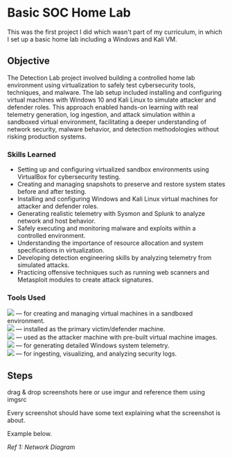 # Basic SOC Home Lab

This was the first project I did which wasn't part of my curriculum, in which I set up a basic home lab including a Windows and Kali VM.

## Objective

The Detection Lab project involved building a controlled home lab environment using virtualization to safely test cybersecurity tools, techniques, and malware. The lab setup included installing and configuring virtual machines with Windows 10 and Kali Linux to simulate attacker and defender roles. This approach enabled hands-on learning with real telemetry generation, log ingestion, and attack simulation within a sandboxed virtual environment, facilitating a deeper understanding of network security, malware behavior, and detection methodologies without risking production systems.

### Skills Learned

- Setting up and configuring virtualized sandbox environments using VirtualBox for cybersecurity testing.
- Creating and managing snapshots to preserve and restore system states before and after testing.
- Installing and configuring Windows and Kali Linux virtual machines for attacker and defender roles.
- Generating realistic telemetry with Sysmon and Splunk to analyze network and host behavior.
- Safely executing and monitoring malware and exploits within a controlled environment.
- Understanding the importance of resource allocation and system specifications in virtualization.
- Developing detection engineering skills by analyzing telemetry from simulated attacks.
- Practicing offensive techniques such as running web scanners and Metasploit modules to create attack signatures.

### Tools Used

<img src="https://img.shields.io/badge/-VirtualBox-183A61?&style=for-the-badge&logo=VirtualBox&logoColor=white" />   — for creating and managing virtual machines in a sandboxed environment. <br>
<img src="https://img.shields.io/badge/-Windows_10-0078D6?&style=for-the-badge&logo=Windows&logoColor=white" />   — installed as the primary victim/defender machine. <br>
<img src="https://img.shields.io/badge/-Kali_Linux-557C94?&style=for-the-badge&logo=KaliLinux&logoColor=white" />  — used as the attacker machine with pre-built virtual machine images. <br>
<img src="https://img.shields.io/badge/-Sysmon-000000?&style=for-the-badge&logo=windows&logoColor=white" />  — for generating detailed Windows system telemetry. <br>
<img src="https://img.shields.io/badge/-Splunk-000000?&style=for-the-badge&logo=Splunk&logoColor=white" /> — for ingesting, visualizing, and analyzing security logs. <br>

## Steps
drag & drop screenshots here or use imgur and reference them using imgsrc

Every screenshot should have some text explaining what the screenshot is about.

Example below.

*Ref 1: Network Diagram*
